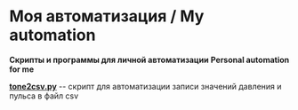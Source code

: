 # Моя автоматизация / Мy automation

**Скрипты и программы для личной автоматизации**
**Personal automation for me**

**[tone2csv.py](tone2csv)** -- cкрипт для автоматизации записи значений давления и пульса в файл csv


